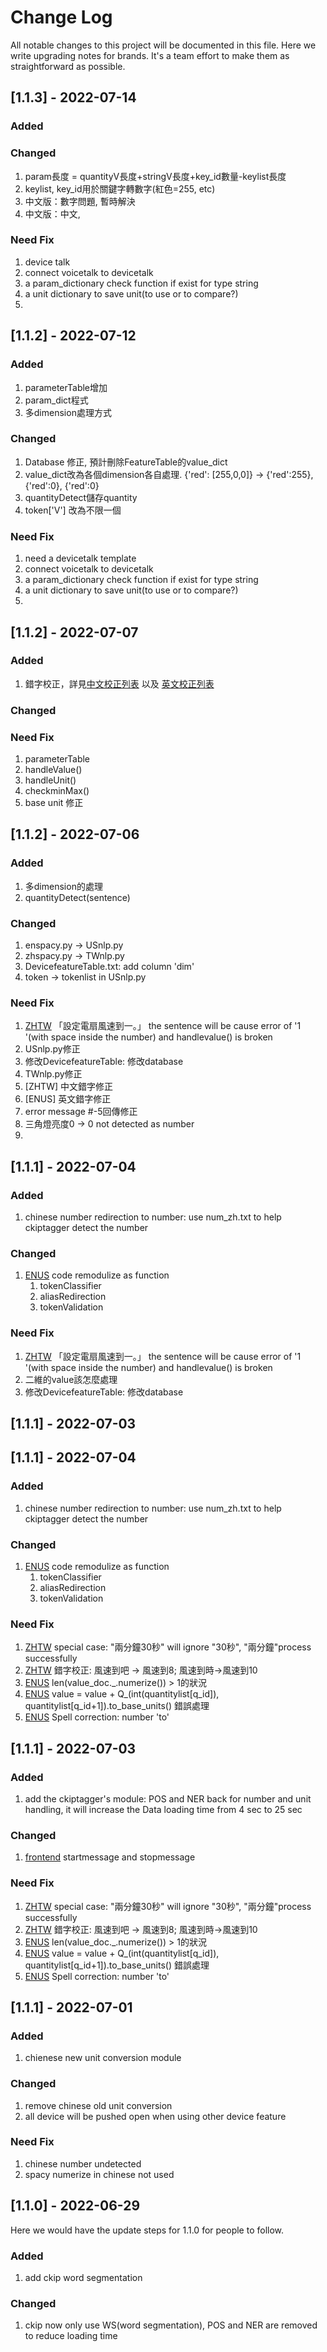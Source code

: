 
# Change Log
All notable changes to this project will be documented in this file.
Here we write upgrading notes for brands. It's a team effort to make them as
straightforward as possible.

## [1.1.3] - 2022-07-14

 
### Added

### Changed
1. param長度 = quantityV長度+stringV長度+key_id數量-keylist長度
2. keylist, key_id用於關鍵字轉數字(紅色=255, etc)
3. 中文版：數字問題, 暫時解決
4. 中文版：中文, 

### Need Fix
1. device talk
2. connect voicetalk to devicetalk
3. a param_dictionary check function if exist for type string
4. a unit dictionary to save unit(to use or to compare?)
5. 



## [1.1.2] - 2022-07-12

 
### Added
1. parameterTable增加
2. param_dict程式
3. 多dimension處理方式

### Changed
1. Database 修正, 預計刪除FeatureTable的value_dict
2. value_dict改為各個dimension各自處理. {'red': [255,0,0]} -> {'red':255}, {'red':0}, {'red':0}
3. quantityDetect儲存quantity 
4. token['V'] 改為不限一個


### Need Fix
1. need a devicetalk template
2. connect voicetalk to devicetalk
3. a param_dictionary check function if exist for type string
4. a unit dictionary to save unit(to use or to compare?)
5. 



## [1.1.2] - 2022-07-07
 

 
### Added
1. 錯字校正，詳見[中文校正列表](https://github.com/gggaaammm/Voicetalk/blob/v2/User/dict/zhTW/correction/correction.txt) 以及 [英文校正列表](https://github.com/gggaaammm/Voicetalk/blob/v2/User/dict/enUS/correction/correction.txt)

### Changed



### Need Fix
1. parameterTable
2. handleValue()
3. handleUnit()
4. checkminMax()
5. base unit 修正






## [1.1.2] - 2022-07-06
 

 
### Added
1. 多dimension的處理
2. quantityDetect(sentence)

### Changed
1. enspacy.py -> USnlp.py
2. zhspacy.py -> TWnlp.py
3. DevicefeatureTable.txt: add column 'dim'
4. token -> tokenlist in USnlp.py


### Need Fix
1. [ZHTW](https://github.com/gggaaammm/Voicetalk/blob/v2/User/zhspacy.py) 「設定電扇風速到一。」 the sentence will be cause error of '1 '(with space inside the number) and handlevalue() is broken
2. USnlp.py修正
3. 修改DevicefeatureTable: 修改database
4. TWnlp.py修正
5. [ZHTW] 中文錯字修正
6. [ENUS] 英文錯字修正
7. error message #-5回傳修正
8. 三角燈亮度0 -> 0 not detected as number
9. 




## [1.1.1] - 2022-07-04
 

 
### Added
1. chinese number redirection to number: use num_zh.txt to help ckiptagger detect the number

### Changed
1. [ENUS](https://github.com/gggaaammm/Voicetalk/blob/v2/User/enspacy.py) code remodulize as function
    1. tokenClassifier
    2. aliasRedirection
    3. tokenValidation


### Need Fix
1. [ZHTW](https://github.com/gggaaammm/Voicetalk/blob/v2/User/zhspacy.py) 「設定電扇風速到一。」 the sentence will be cause error of '1 '(with space inside the number) and handlevalue() is broken
2. 二維的value該怎麼處理
3. 修改DevicefeatureTable: 修改database


## [1.1.1] - 2022-07-03




## [1.1.1] - 2022-07-04
 

 
### Added
1. chinese number redirection to number: use num_zh.txt to help ckiptagger detect the number

### Changed
1. [ENUS](https://github.com/gggaaammm/Voicetalk/blob/v2/User/enspacy.py) code remodulize as function
    1. tokenClassifier
    2. aliasRedirection
    3. tokenValidation


### Need Fix
1. [ZHTW](https://github.com/gggaaammm/Voicetalk/blob/v2/User/zhspacy.py) special case: "兩分鐘30秒" will ignore "30秒",  "兩分鐘"process successfully
2. [ZHTW](https://github.com/gggaaammm/Voicetalk/blob/v2/User/zhspacy.py) 錯字校正: 風速到吧 -> 風速到8; 風速到時->風速到10
3. [ENUS](https://github.com/gggaaammm/Voicetalk/blob/v2/User/enspacy.py) len(value_doc._.numerize()) > 1的狀況
4. [ENUS](https://github.com/gggaaammm/Voicetalk/blob/v2/User/enspacy.py) value = value + Q_(int(quantitylist[q_id]), quantitylist[q_id+1]).to_base_units() 錯誤處理
5. [ENUS](https://github.com/gggaaammm/Voicetalk/blob/v2/User/enspacy.py) Spell correction: number 'to'


## [1.1.1] - 2022-07-03

 
### Added
1. add the ckiptagger's module: POS and NER back for number and unit handling, it will increase the Data loading time from 4 sec to 25 sec


### Changed
1. [frontend](https://github.com/gggaaammm/Voicetalk/blob/v2/User/templates/index.html) startmessage and stopmessage 

### Need Fix
1. [ZHTW](https://github.com/gggaaammm/Voicetalk/blob/v2/User/zhspacy.py) special case: "兩分鐘30秒" will ignore "30秒",  "兩分鐘"process successfully
2. [ZHTW](https://github.com/gggaaammm/Voicetalk/blob/v2/User/zhspacy.py) 錯字校正: 風速到吧 -> 風速到8; 風速到時->風速到10
3. [ENUS](https://github.com/gggaaammm/Voicetalk/blob/v2/User/enspacy.py) len(value_doc._.numerize()) > 1的狀況
4. [ENUS](https://github.com/gggaaammm/Voicetalk/blob/v2/User/enspacy.py) value = value + Q_(int(quantitylist[q_id]), quantitylist[q_id+1]).to_base_units() 錯誤處理
5. [ENUS](https://github.com/gggaaammm/Voicetalk/blob/v2/User/enspacy.py) Spell correction: number 'to'



## [1.1.1] - 2022-07-01
 
 
### Added
1. chienese new unit conversion module


### Changed
1. remove chinese old unit conversion
2. all device will be pushed open when using other device feature

### Need Fix
1. chinese number undetected
2. spacy numerize in chinese not used

 
## [1.1.0] - 2022-06-29
  
Here we would have the update steps for 1.1.0 for people to follow.
 
### Added
1. add ckip word segmentation
 
### Changed
1. ckip now only use WS(word segmentation), POS and NER are removed to reduce loading time

 

 

